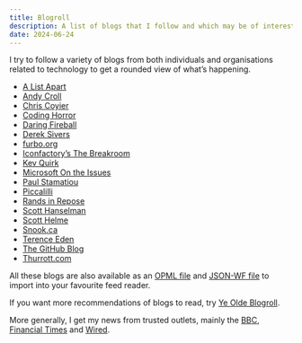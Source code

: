 ```yaml
---
title: Blogroll
description: A list of blogs that I follow and which may be of interest.
date: 2024-06-24
---
```


I try to follow a variety of blogs from both individuals and organisations related to technology to get a rounded view of what’s happening.

* [A List Apart](https://alistapart.com)
* [Andy Croll](https://andycroll.com)
* [Chris Coyier](https://chriscoyier.net)
* [Coding Horror](https://blog.codinghorror.com)
* [Daring Fireball](https://daringfireball.net)
* [Derek Sivers](https://sive.rs/blog)
* [furbo.org](https://furbo.org)
* [Iconfactory’s The Breakroom](https://blog.iconfactory.com)
* [Kev Quirk](https://kevquirk.com)
* [Microsoft On the Issues](https://blogs.microsoft.com/on-the-issues/)
* [Paul Stamatiou](https://paulstamatiou.com)
* [Piccalilli](https://piccalil.li)
* [Rands in Repose](https://randsinrepose.com)
* [Scott Hanselman](https://www.hanselman.com/blog/)
* [Scott Helme](https://scotthelme.co.uk)
* [Snook.ca](https://snook.ca)
* [Terence Eden](https://shkspr.mobi/blog)
* [The GitHub Blog](https://github.blog)
* [Thurrott.com](https://www.thurrott.com)

All these blogs are also available as an [OPML file](/blogroll/rubenarakelyan.opml) and [JSON-WF file](/blogroll/rubenarakelyan.json) to import into your favourite feed reader.

If you want more recommendations of blogs to read, try [Ye Olde Blogroll](https://blogroll.org).

More generally, I get my news from trusted outlets, mainly the [BBC](https://www.bbc.co.uk/news), [Financial Times](https://www.ft.com) and [Wired](https://www.wired.com).
